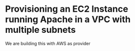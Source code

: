 # Provisioning an EC2 Instance running Apache in a VPC with multiple subnets

We are building this with AWS as provider

